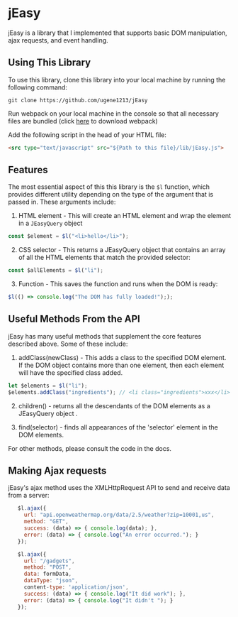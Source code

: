 # jEasy

jEasy is a library that I implemented that supports basic DOM manipulation, ajax requests, and event handling.

## Using This Library

To use this library, clone this library into your local machine by running the following command:

```
git clone https://github.com/ugene1213/jEasy

```

Run webpack on your local machine in the console so that all necessary files are bundled (click [here](http://webpack.github.io/docs/installation.html) to download webpack)

Add the following script in the head of your HTML file:

```html
<src type="text/javascript" src="${Path to this file}/lib/jEasy.js">

```

## Features

The most essential aspect of this  this library is the `$l` function, which provides different utility depending on the type of the argument that is passed in. These arguments include:

1. HTML element - This will create an HTML element and wrap the element in a `JEasyQuery` object

```javascript
const $element = $l("<li>hello</li>");
```


2. CSS selector - This returns a JEasyQuery object that contains an array of all the HTML elements that match the provided selector:

```javascript
const $allElements = $l("li");
```

3. Function - This saves the function and runs when the DOM is ready:

```javascript
$l(() => console.log("The DOM has fully loaded!"););
```

## Useful Methods From the API

jEasy has many useful methods that supplement the core features described above. Some of these include:

1. addClass(newClass) - This adds a class to the specified DOM element. If the DOM object contains more than one
element, then each element will have the specified class added.

```javascript
let $elements = $l("li");
$elements.addClass("ingredients"); // <li class="ingredients">xxx</li>
```

2. children() - returns all the descendants of the DOM elements as a JEasyQuery object .

3. find(selector) - finds all appearances of the 'selector' element in the DOM elements.

For other methods, please consult the code in the docs.


## Making Ajax requests

jEasy's ajax method uses the XMLHttpRequest API to send and receive data from a server:
```javascript
   $l.ajax({
     url: "api.openweathermap.org/data/2.5/weather?zip=10001,us",
     method: "GET",
     success: (data) => { console.log(data); },
     error: (data) => { console.log("An error occurred."); }
   });
```

```javascript
   $l.ajax({
     url: "/gadgets",
     method: "POST",
     data: formData,
     dataType: "json",
     content-type: 'application/json',
     success: (data) => { console.log("It did work"); },
     error: (data) => { console.log("It didn't "); }
   });
```
